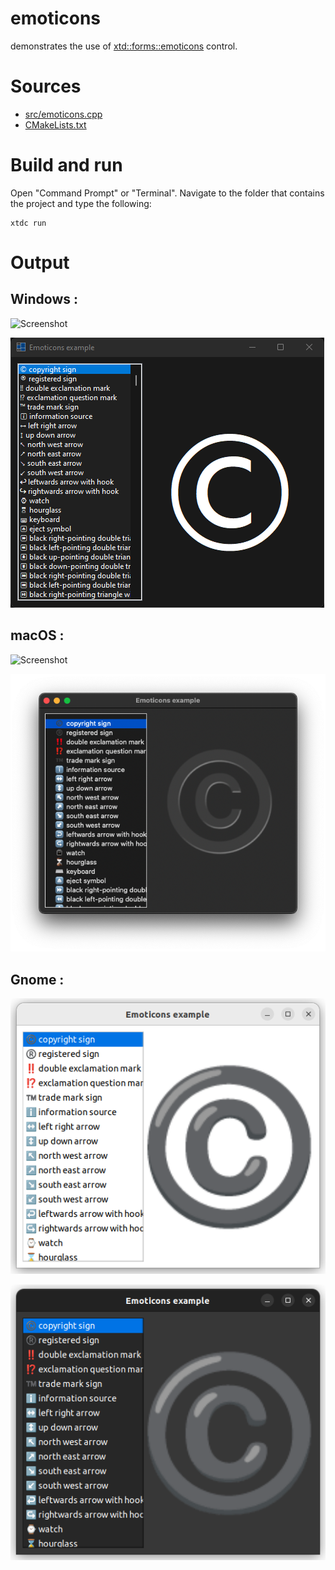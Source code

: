 # emoticons

demonstrates the use of [xtd::forms::emoticons](../../../../src/xtd.forms/include/xtd/forms/emoticons.h) control.

# Sources

* [src/emoticons.cpp](src/emoticons.cpp)
* [CMakeLists.txt](CMakeLists.txt)

# Build and run

Open "Command Prompt" or "Terminal". Navigate to the folder that contains the project and type the following:

```shell
xtdc run
```

# Output

## Windows :

![Screenshot](../../../../docs/pictures/examples/components/emoticons_w.png)

![Screenshot](../../../../docs/pictures/examples/components/emoticons_wd.png)

## macOS :

![Screenshot](../../../../docs/pictures/examples/components/emoticons_m.png)

![Screenshot](../../../../docs/pictures/examples/components/emoticons_md.png)

## Gnome :

![Screenshot](../../../../docs/pictures/examples/components/emoticons_g.png)

![Screenshot](../../../../docs/pictures/examples/components/emoticons_gd.png)
